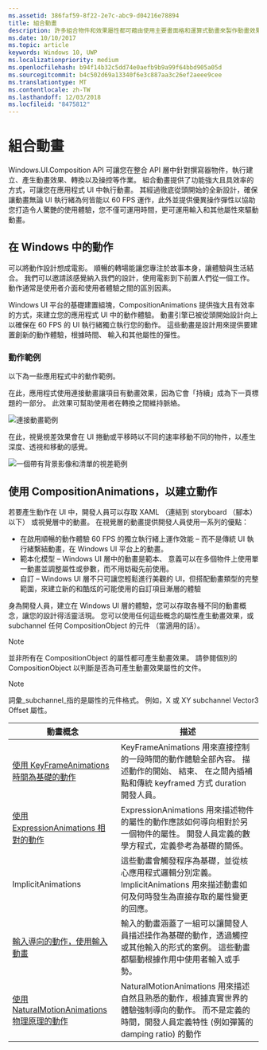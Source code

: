 ```yaml
---
ms.assetid: 386faf59-8f22-2e7c-abc9-d04216e78894
title: 組合動畫
description: 許多組合物件和效果屬性都可藉由使用主要畫面格和運算式動畫來製作動畫效果，這些動畫可允許隨時間或根據計算來變更 UI 元素的屬性。
ms.date: 10/10/2017
ms.topic: article
keywords: Windows 10, UWP
ms.localizationpriority: medium
ms.openlocfilehash: b94f14b32c5dd74e0aefb9b9a99f64bbd905a05d
ms.sourcegitcommit: b4c502d69a13340f6e3c887aa3c26ef2aeee9cee
ms.translationtype: MT
ms.contentlocale: zh-TW
ms.lasthandoff: 12/03/2018
ms.locfileid: "8475812"
---
```

# <a name="composition-animations"></a>組合動畫

Windows.UI.Composition API 可讓您在整合 API 層中針對撰寫器物件，執行建立、產生動畫效果、轉換以及操控等作業。 組合動畫提供了功能強大且具效率的方式，可讓您在應用程式 UI 中執行動畫。 其經過徹底從頭開始的全新設計，確保讓動畫無論 UI 執行緒為何皆能以 60 FPS 運作，此外並提供優異操作彈性以協助您打造令人驚艷的使用體驗，您不僅可運用時間，更可運用輸入和其他屬性來驅動動畫。

## <a name="motion-in-windows"></a>在 Windows 中的動作

可以將動作設計想成電影。 順暢的轉場能讓您專注於故事本身，讓體驗與生活結合。 我們可以邀請該感覺納入我們的設計，使用電影到下前置人們從一個工作。 動作通常是使用者介面和使用者體驗之間的區別因素。

Windows UI 平台的基礎建置組塊，CompositionAnimations 提供強大且有效率的方式，來建立您的應用程式 UI 中的動作體驗。 動畫引擎已被從頭開始設計向上以確保在 60 FPS 的 UI 執行緒獨立執行您的動作。 這些動畫是設計用來提供要建置創新的動作體驗，根據時間、 輸入和其他屬性的彈性。

### <a name="examples-of-motion"></a>動作範例

以下為一些應用程式中的動作範例。

在此，應用程式使用連接動畫讓項目有動畫效果，因為它會「持續」成為下一頁標題的一部分。 此效果可幫助使用者在轉換之間維持脈絡。

![連接動畫範例](images/animation/connected-animation-example.gif)

在此，視覺視差效果會在 UI 捲動或平移時以不同的速率移動不同的物件，以產生深度、透視和移動的感覺。

![一個帶有背景影像和清單的視差範例](images/animation/parallax-example.gif)

## <a name="using-compositionanimations-to-create-motion"></a>使用 CompositionAnimations，以建立動作

若要產生動作在 UI 中，開發人員可以存取 XAML （連結到 storyboard （腳本） 以下） 或視覺層中的動畫。 在視覺層的動畫提供開發人員使用一系列的優點：

- 在啟用順暢的動作體驗 60 FPS 的獨立執行緒上運作效能 – 而不是傳統 UI 執行緒繫結動畫，在 Windows UI 平台上的動畫。
- 範本化模型 – Windows UI 層中的動畫是範本、 意義可以在多個物件上使用單一動畫並調整屬性或參數，而不用妨礙先前使用。
- 自訂 – Windows UI 層不只可讓您輕鬆進行美觀的 UI，但搭配動畫類型的完整範圍，來建立新的和酷炫的可能使用的自訂項目漸層的體驗

身為開發人員，建立在 Windows UI 層的體驗，您可以存取各種不同的動畫概念，讓您的設計得活靈活現。 您可以使用任何這些概念的屬性產生動畫效果，或 subchannel 任何 CompositionObject 的元件 （當適用的話）。

> [!NOTE]
> 並非所有在 CompositionObject 的屬性都可產生動畫效果。 請參閱個別的 CompositionObject 以判斷是否為可產生動畫效果屬性的文件。

> [!NOTE]
> 詞彙_subchannel_指的是屬性的元件格式。 例如，X 或 XY subchannel Vector3 Offset 屬性。

| 動畫概念 | 描述 |
| ----------------- | ----------- |
| [使用 KeyFrameAnimations 時間為基礎的動作](time-animations.md)  | KeyFrameAnimations 用來直接控制的一段時間的動作體驗全部內容。 描述動作的開始、 結束、 在之間內插補點和傳統 keyframed 方式 duration 開發人員。 |
| [使用 ExpressionAnimations 相對的動作](relation-animations.md)  | ExpressionAnimations 用來描述物件的屬性的動作應該如何導向相對於另一個物件的屬性。 開發人員定義的數學方程式，定義參考為基礎的關係。 |
| ImplicitAnimations | 這些動畫會觸發程序為基礎，並從核心應用程式邏輯分別定義。 ImplicitAnimations 用來描述動畫如何及何時發生為直接存取的屬性變更的回應。 |
| [輸入導向的動作，使用輸入動畫](input-driven-animations.md)  | 輸入的動畫涵蓋了一組可以讓開發人員描述操作為基礎的動作，透過觸控或其他輸入的形式的案例。 這些動畫都驅動根據作用中使用者輸入或手勢。 |
| [使用 NaturalMotionAnimations 物理原理的動作](natural-animations.md)  | NaturalMotionAnimations 用來描述自然且熟悉的動作，根據真實世界的體驗強制導向的動作。 而不是定義的時間，開發人員定義特性 (例如彈簧的 damping ratio) 的動作 |